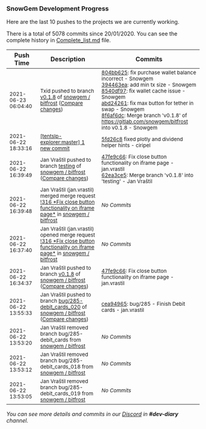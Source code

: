 
### SnowGem Development Progress

Here are the last 10 pushes to the projects we are currently working.

There is a total of 5078 commits since 20/01/2020. You can see the complete history in
 [Complete_list.md](Complete_list.md) file.

| Push Time | Description | Commits |
| --- | --- | --- |
| <sub>2021-06-23 06:04:40</sub> | <sub>Txid pushed to branch [v0\.1\.8](https://gitlab.com/snowgem/bitfrost/commits/v0.1.8) of [snowgem / bitfrost](https://gitlab.com/snowgem/bitfrost) ([Compare changes](https://gitlab.com/snowgem/bitfrost/compare/47fe9c668f34279297927956209277a28e189597...8f6af6dcaf9c47e1ff335be3f2e8ea8b8692841c))</sub> | <sub>[804bb625](https://gitlab.com/snowgem/bitfrost/-/commit/804bb6259b6641e770eb90a2e4ec0bcb23a2080c): fix purchase wallet balance incorrect - Snowgem<br>[394463ea](https://gitlab.com/snowgem/bitfrost/-/commit/394463ea47a4c91486339b16b328dfed85964b10): add min tx size - Snowgem<br>[8540df97](https://gitlab.com/snowgem/bitfrost/-/commit/8540df9727987b3cae37f42868066ad44f7064f7): fix wallet cache issue - Snowgem<br>[abd24261](https://gitlab.com/snowgem/bitfrost/-/commit/abd24261b6fd122f2e6a257cd1b18f50b37767d7): fix max button for tether in swap - Snowgem<br>[8f6af6dc](https://gitlab.com/snowgem/bitfrost/-/commit/8f6af6dcaf9c47e1ff335be3f2e8ea8b8692841c): Merge branch 'v0.1.8' of https://gitlab.com/snowgem/bitfrost into v0.1.8 - Snowgem</sub> |
| <sub>2021-06-22 18:33:16</sub> | <sub>[[tentslp-explorer:master] 1 new commit](https://github.com/TENTSLP/tentslp-explorer/commit/5fd26c84eb24f16155640217c51622d8adc0fcf1)</sub> | <sub>[5fd26c8](https://github.com/TENTSLP/tentslp-explorer/commit/5fd26c84eb24f16155640217c51622d8adc0fcf1) fixed plotly and dividend helper hints - ciripel</sub> |
| <sub>2021-06-22 16:39:49</sub> | <sub>Jan Vraštil pushed to branch [testing](https://gitlab.com/snowgem/bitfrost/commits/testing) of [snowgem / bitfrost](https://gitlab.com/snowgem/bitfrost) ([Compare changes](https://gitlab.com/snowgem/bitfrost/compare/e223f9a874325dcc387ce9edf147003788c02cd4...62ea3ce5a15b2836af41943ca710dcf629fd57a8))</sub> | <sub>[47fe9c66](https://gitlab.com/snowgem/bitfrost/-/commit/47fe9c668f34279297927956209277a28e189597): Fix close button functionality on iframe page - jan.vrastil<br>[62ea3ce5](https://gitlab.com/snowgem/bitfrost/-/commit/62ea3ce5a15b2836af41943ca710dcf629fd57a8): Merge branch 'v0.1.8' into 'testing' - Jan Vraštil</sub> |
| <sub>2021-06-22 16:39:48</sub> | <sub>Jan Vraštil (jan.vrastil) merged merge request [\!316 \*Fix close button functionality on iframe page\*](https://gitlab.com/snowgem/bitfrost/-/merge_requests/316) in [snowgem / bitfrost](https://gitlab.com/snowgem/bitfrost)</sub> | <sub>_No Commits_</sub> |
| <sub>2021-06-22 16:37:40</sub> | <sub>Jan Vraštil (jan.vrastil) opened merge request [\!316 \*Fix close button functionality on iframe page\*](https://gitlab.com/snowgem/bitfrost/-/merge_requests/316) in [snowgem / bitfrost](https://gitlab.com/snowgem/bitfrost)</sub> | <sub>_No Commits_</sub> |
| <sub>2021-06-22 16:34:37</sub> | <sub>Jan Vraštil pushed to branch [v0\.1\.8](https://gitlab.com/snowgem/bitfrost/commits/v0.1.8) of [snowgem / bitfrost](https://gitlab.com/snowgem/bitfrost) ([Compare changes](https://gitlab.com/snowgem/bitfrost/compare/18ad4e89af7c28a57cab861fb0a1efe8bddd30ee...47fe9c668f34279297927956209277a28e189597))</sub> | <sub>[47fe9c66](https://gitlab.com/snowgem/bitfrost/-/commit/47fe9c668f34279297927956209277a28e189597): Fix close button functionality on iframe page - jan.vrastil</sub> |
| <sub>2021-06-22 13:55:33</sub> | <sub>Jan Vraštil pushed to branch [bug/285\-debit\_cards\_020](https://gitlab.com/snowgem/bitfrost/commits/bug/285-debit_cards_020) of [snowgem / bitfrost](https://gitlab.com/snowgem/bitfrost) ([Compare changes](https://gitlab.com/snowgem/bitfrost/compare/c880bf8d708346846b70a4438140679a69cbe399...cea949654b18f0da288e4ae9cbe47c5ca1bb681f))</sub> | <sub>[cea94965](https://gitlab.com/snowgem/bitfrost/-/commit/cea949654b18f0da288e4ae9cbe47c5ca1bb681f): bug/285 - Finish Debit cards - jan.vrastil</sub> |
| <sub>2021-06-22 13:53:20</sub> | <sub>Jan Vraštil removed branch bug/285-debit_cards from [snowgem / bitfrost](https://gitlab.com/snowgem/bitfrost)</sub> | <sub>_No Commits_</sub> |
| <sub>2021-06-22 13:53:12</sub> | <sub>Jan Vraštil removed branch bug/285-debit_cards_018 from [snowgem / bitfrost](https://gitlab.com/snowgem/bitfrost)</sub> | <sub>_No Commits_</sub> |
| <sub>2021-06-22 13:53:05</sub> | <sub>Jan Vraštil removed branch bug/285-debit_cards_019 from [snowgem / bitfrost](https://gitlab.com/snowgem/bitfrost)</sub> | <sub>_No Commits_</sub> |

_You can see more details and commits in our [Discord](https://discord.gg/zumGnbg) in **#dev-diary** channel._
